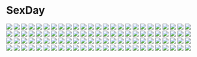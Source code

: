 # SexDay
![](https://konachan.com/jpeg/2c0cfe48e4af5f2386375246fac562c0/Konachan.com%20-%20167725%20anal%20aqua_eyes%20aqua_hair%20blush%20breasts%20gradient%20hatsune_miku%20jack_dempa%20long_hair%20nipples%20nude%20thighhighs%20twintails%20vocaloid.jpg)
![](https://konachan.com/image/d618440a30dd40c528b23382a8c6c25f/Konachan.com%20-%209913%20crazy_clover_club%20fate_%28series%29%20fate_stay_night%20matou_sakura%20skintight.jpg)
![](https://konachan.com/jpeg/0fcfd3553bb950bef095d79a25416335/Konachan.com%20-%2094477%20kagamine_rin%20vocaloid.jpg)
![](https://konachan.com/jpeg/40a28f0ec466ff6ee208854fc536bb65/Konachan.com%20-%20231699%202girls%20black_eyes%20black_hair%20blonde_hair%20chain%20dress%20flowers%20futoumeido%20green_eyes%20hat%20hug%20long_hair%20maribel_han%20ribbons%20short_hair%20shoujo_ai%20touhou.jpg)
![](https://konachan.com/jpeg/0a746bdb6c7a5ec3588345be35984bae/Konachan.com%20-%20209504%20anthropomorphism%20anus%20ass%20blush%20bondage%20camera%20censored%20dildo%20headband%20kantai_collection%20pussy_juice%20shackles%20tears%20utahane_w%20zuihou_%28kancolle%29.jpg)
![](https://konachan.com/image/5cdfc5ce6ea78618bf411c0a45db0174/Konachan.com%20-%20280744%20aqua_eyes%20ass%20bikini%20brat%20breasts%20butterfly%20cleavage%20drink%20fang%20group%20kizuna_ai%20long_hair%20ponytail%20pool%20shade%20short_hair%20swimsuit%20twintails%20water.jpg)
![](https://konachan.com/jpeg/0beee69dad68fd74201f6c924f618d5b/Konachan.com%20-%20246873%20aqua_eyes%20ass%20bikini%20blush%20braids%20breasts%20gray_hair%20headdress%20long_hair%20navel%20shirt_lift%20short_hair%20sideboob%20stockings%20swimsuit%20thighhighs%20white.jpg)
![](https://konachan.com/jpeg/6f976bee0bc5544729eb701951ac8a83/Konachan.com%20-%2069930%203d%20ayanami_rei%20blue%20blue_hair%20bodysuit%20ikedan%20neon_genesis_evangelion%20red_eyes%20short_hair%20skintight.jpg)
![](https://konachan.com/jpeg/074eed58ba6375f4c7b3bef457db15d3/Konachan.com%20-%20304823%20katana%20kimetsu_no_yaiba%20kochou_shinobu%20menggongfang%20petals%20sideboob%20sword%20watermark%20weapon.jpg)
![](https://konachan.com/image/d9950254ade59ecc1d31e9fe6abecd0d/Konachan.com%20-%20169254%20aqua_eyes%20bikini%20black_hair%20bow%20brown_eyes%20cameltoe%20gray_eyes%20gray_hair%20green_eyes%20hat%20headband%20loli%20long_hair%20navel%20ponytail%20swimsuit%20twintails%20wink.jpg)
![](https://konachan.com/image/5b54daee034f238318c145964b65b2c9/Konachan.com%20-%2096941%20breasts%20headphones%20microphone%20nipples%20nitroplus%20pink_hair%20pussy%20sonico%20stockings%20super_sonico%20uncensored.jpg)
![](https://konachan.com/image/16f0974fb9794c2630133cd43c80c5f8/Konachan.com%20-%20126587%20aqua_eyes%20aqua_hair%20bow%20cosplay%20crying%20hatsune_miku%20koyubi%20long_hair%20mahou_shoujo_madoka_magica%20pink%20ribbons%20thighhighs%20twintails%20vocaloid.jpg)
![](https://konachan.com/image/e895f22e37bff1ad6d104d2ac33b1e77/Konachan.com%20-%2030400%20kimi_ga_nozomu_eien.jpg)
![](https://konachan.com/jpeg/c8dae02ac454161dae995b99d7967879/Konachan.com%20-%20215383%20akabeisoft3%20blush%20braids%20breasts%20brown_hair%20censored%20game_cg%20green_eyes%20nipples%20nopan%20pussy_juice%20sex%20skirt_lift%20thighhighs%20unasaka_ryou.jpg)
![](https://konachan.com/jpeg/db9edfa04d75569e5eb52c9acf05c593/Konachan.com%20-%20258107%20arisegawa_arle%20black_hair%20blush%20bow%20breasts%20brown_eyes%20bunnygirl%20censored%20fellatio%20game_cg%20long_hair%20pantyhose%20penis%20sayori%20smile%20tail%20wristwear.jpg)
![](https://konachan.com/jpeg/c3d77a5f0b81f4b11d7c1b6e462c209d/Konachan.com%20-%20198161%20baseson%20bikini%20breasts%20cleavage%20dark_skin%20fang%20glasses%20hikage_eiji%20koihime_musou%20kougai%20sonsaku%20sonshoukou%20swimsuit%20tattoo%20underboob%20water%20wet%20wink.jpg)
![](https://konachan.com/jpeg/e0a236ac3a1c7cd74ad9bd23a16f0e03/Konachan.com%20-%20226669%20boots%20dress%20elbow_gloves%20gloves%20gray_hair%20long_hair%20shuzi%20stars%20thighhighs%20twintails%20vocaloid%20vocaloid_china%20xingchen%20yellow_eyes.jpg)
![](https://konachan.com/image/af83e0f9c4a15ed83ef8c83a575612f6/Konachan.com%20-%2035334%20azuma_hatsumi%20carnelian%20snow%20winter%20yami_to_boushi_to_hon_no_tabibito.jpg)
![](https://konachan.com/image/0e868eee9715a591b46669fd1e701928/Konachan.com%20-%2057454%20clannad%20furukawa_akio%20furukawa_nagisa%20furukawa_sanae.jpg)
![](https://konachan.com/jpeg/0c67c6fb65e1aef593dddeb13de92038/Konachan.com%20-%20142690%20blue_eyes%20bra%20breasts%20dai_wa_shou_o_kanenai%20game_cg%20nipples%20panties%20school_uniform%20twintails%20underwear%20wet.jpg)
![](https://konachan.com/jpeg/189b2371d499cc618e4a1f0d2e74ed63/Konachan.com%20-%2064387%20eila_ilmatar_juutilainen%20sanya_v_litvyak%20strike_witches.jpg)
![](https://konachan.com/jpeg/e72028e26ea95ba2d8d7f1144e44e03d/Konachan.com%20-%2049855%20beach%20bikini%20braids%20crossnet-pie%20happoubi_jin%20resort_boin%20swimsuit%20tan_lines%20third-party_edit%20twintails%20underboob.jpg)
![](https://konachan.com/image/492d683cdf3d78c25317deac69451e55/Konachan.com%20-%2028661%202girls%20blue_eyes%20breasts%20censored%20chu_x_chu%20game_cg%20nipples%20nude%20pussy%20pussy_juice%20spread_legs%20unisonshift.jpg)
![](https://konachan.com/image/b01aa1d7b18e8fb41986714e13433427/Konachan.com%20-%2051542%20akiyama_mio%20black_hair%20guitar%20instrument%20k-on%21%20white.jpg)
![](https://konachan.com/image/748189d55417789f05425457a17830a7/Konachan.com%20-%20244441%20bakemonogatari%20blue_eyes%20long_hair%20monogatari_%28series%29%20navel%20purple_hair%20senjougahara_hitagi%20tagme_%28artist%29%20third-party_edit.jpg)
![](https://konachan.com/jpeg/3c583a1b395064dcdc83c905503c0bba/Konachan.com%20-%20219226%202girls%20akemi_homura%20akuma_homura%20fingering%20kaname_madoka%20mahou_shoujo_madoka_magica%20sha_%28amfil100%20ultimate_madoka%20yuri.jpg)
![](https://konachan.com/image/09746bc32917f1175ef9538b81329265/Konachan.com%20-%20150957%202girls%20christmas%20hatsune_miku%20kyouya_%28mukuro238%29%20megurine_luka%20stockings%20vocaloid.jpg)
![](https://konachan.com/jpeg/64525dc69404bb4b37c6d52a4599c89a/Konachan.com%20-%20239381%20annin_doufu%20blonde_hair%20blush%20book%20braids%20brown_hair%20green_hair%20houjou_karen%20idolmaster%20jougasaki_rika%20loli%20long_hair%20necklace%20phone%20school_uniform.jpg)
![](https://konachan.com/image/ab970114cf046b638824f318900f63b9/Konachan.com%20-%20187582%20group%20himawari%21%21_%7Eanata_dake_wo_mitsumeteru%7E%20light%20mikaduki_tenma%20onii_mikoto%20p19%20school_uniform%20teshigawara_tsubasa%20todoroki_kei%20wasurenagusa_izumi.jpg)
![](https://konachan.com/jpeg/b50f41c5ec197269ef1a79a8d2cc09ea/Konachan.com%20-%20272724%20ass_grab%20blush%20breasts%20game_cg%20green_hair%20long_hair%20mirror_%28game%29%20nipples%20purple_eyes%20sex%20succubus_leah%20tagme_%28artist%29%20uncensored.jpg)
![](https://konachan.com/jpeg/b0d8577c7e7cc5b0b5eaab1334323e68/Konachan.com%20-%20237880%20animal_ears%20blush%20brown_eyes%20brown_hair%20mizutan64%20original%20scarf%20school_uniform%20short_hair%20skirt%20thighhighs.jpg)
![](https://konachan.com/jpeg/df21879c3d73328df38f43d034e5f5d9/Konachan.com%20-%20271452%202girls%20aircraft%20black_hair%20blood%20brown_eyes%20brown_hair%20clouds%20elbow_gloves%20garter%20gloves%20pantyhose%20scarf%20short_hair%20skirt%20sky%20thighhighs%20water.jpg)
![](https://konachan.com/jpeg/528535c923971096c485ac5b5ceecb57/Konachan.com%20-%20131537%20goggles%20gumi%20haruka_%28haru%29%20skirt%20vocaloid.jpg)
![](https://konachan.com/jpeg/d4c00bbdf25eefbaba4b414d95f6c5da/Konachan.com%20-%20174482%20blush%20brown_hair%20computer%20headphones%20kantoku%20original%20red_eyes%20ribbons%20twintails.jpg)
![](https://konachan.com/image/570a282e804c985ba163c2922a4b4b21/Konachan.com%20-%20162294%20nagae_iku%20touhou%20yahhooooi.jpg)
![](https://konachan.com/jpeg/6c47bec9cda76304d6cd358c45390f94/Konachan.com%20-%20221157%20crown%20dress%20long_hair%20night%20original%20reki_%2812329773%29%20scenic%20silhouette%20stars%20tree.jpg)
![](https://konachan.com/image/5d64ad5ba091e3752643382aef440a19/Konachan.com%20-%20133027%20animal%20black_hair%20bow%20brown_hair%20clouds%20fish%20japanese_clothes%20kimono%20male%20night%20original%20shigatsuya%20short_hair%20sky%20twintails.jpg)
![](https://konachan.com/jpeg/7a0a1e6b97fd5fbd2b4eb1a0e66313f2/Konachan.com%20-%20199904%20bed%20breasts%20censored%20game_cg%20mahou_shoujo_no_ani%20nipples%20nude%20penis%20pussy%20pussy_juice%20sex%20tagme_%28character%29%20wet%20yayoi_and_nagi.jpg)
![](https://konachan.com/image/4e6046909caf4713122ecbb0934bfabc/Konachan.com%20-%2028757%20milfa_%28platinum_wind%29%20moekibara_fumitake%20platinum_wind_hoshi_no_shi_ga_kikoetara%20sayorana_etranger%20tagme.jpg)
![](https://konachan.com/image/59a5169a4f782f38f491f0e8e29d14af/Konachan.com%20-%20187759%201000-chan%20animal_ears%20blue_hair%20boots%20food%20navel%20oizumi%20purple_eyes%20ueda_yumehito.jpg)
![](https://konachan.com/image/a47aefbac1f02eff61555e824ec69611/Konachan.com%20-%2018702%20onegai.jpg)
![](https://konachan.com/image/5f2e386fded7ad36b2ad900560fedbd4/Konachan.com%20-%2031716%20blue_hair%20blush%20breasts%20censored%20cleavage%20cum%20favorite%20game_cg%20green_eyes%20happy_margaret%21%20kokonoka%20nishinomiya_shizuru%20penis%20wet.jpg)
![](https://konachan.com/image/2710cfe7b98968e0ec9117d87d54fd1f/Konachan.com%20-%20156237%20blush%20breasts%20cleavage%20drink%20green_eyes%20japanese_clothes%20kimono%20long_hair%20purple_hair%20riunestuio%20sake%20tagme.jpg)
![](https://konachan.com/jpeg/a9581ada3beccd5e91f7c0e1ad491070/Konachan.com%20-%20247076%20black%20black_eyes%20black_hair%20blue_eyes%20brown_eyes%20chain%20ekita_xuan%20gloves%20gray_hair%20headband%20male%20pink_hair%20red_eyes%20short_hair%20tattoo%20tie%20watermark.jpg)
![](https://konachan.com/image/1def7d0fb925454ae29d6a00d563a0f6/Konachan.com%20-%2085531%20aqua_hair%20asgr%20clouds%20hatsune_miku%20long_hair%20skirt%20sky%20twintails%20umbrella%20vocaloid%20water.jpg)
![](https://konachan.com/image/8e04aeeaa58b40eba7370d6e85d997d4/Konachan.com%20-%2079736%20kagamine_len%20kagamine_rin%20male%20vocaloid.jpg)
![](https://konachan.com/image/54dcbc07114d9359f8b97242f3f2da11/Konachan.com%20-%20149819%20brown_eyes%20brown_hair%20building%20hebitsukai%20monochrome%20orange%20original%20stairs%20translation_request.jpg)
![](https://konachan.com/image/ab00f12615b8efd80b015b6702c0b77a/Konachan.com%20-%2081209%20black_hair%20black_rock_shooter%20blue_eyes%20bow%20bra%20cait%20chain%20kuroi_mato%20long_hair%20scar%20takanashi_yomi%20twintails%20underwear%20weapon.jpg)
![](https://konachan.com/image/7fdf024668b8ff7f2fdad51a75f20834/Konachan.com%20-%20122125%20all_male%20blonde_hair%20blue_eyes%20headphones%20kagamine_len%20male%20short_hair%20vocaloid%20white.jpg)
![](https://konachan.com/image/367ded88ea1f7f60e86afb2aac987850/Konachan.com%20-%20104244%20anus%20blush%20censored%20drink%20flowers%20gloves%20long_hair%20original%20purple_hair%20pussy%20sky%20spread_legs%20spread_pussy%20thighhighs%20tiara%20twintails%20yellow_eyes.jpg)
![](https://konachan.com/jpeg/bc9e805d6be46e05c55c59af36238113/Konachan.com%20-%20198717%20bikini%20cameltoe%20game_cg%20giga%20kino_%28kino_konomi%29%20nakano_mei%20shirogane_x_spirits%21%20swimsuit%20wet.jpg)
![](https://konachan.com/image/63207c5575c7814f2a44b3c48a7f7209/Konachan.com%20-%20270769%20aqua_eyes%20ass%20ass_grab%20black_hair%20breasts%20fang%20ganaha_hibiki%20idolmaster%20long_hair%20nagashirono%20panties%20ponytail%20spread_legs%20underwear%20white.jpg)
![](https://konachan.com/jpeg/72ee841f0053b7e3e951c916bceb077e/Konachan.com%20-%20180816%20book%20collar%20hat%20kamekiti%20long_hair%20navel%20nude%20patchouli_knowledge%20purple_eyes%20purple_hair%20touhou%20water.jpg)
![](https://konachan.com/image/30518ebbccbadcfb4dad32485e1ddaca/Konachan.com%20-%2018527%20animal_ears%20catgirl%20ragnarok_online.jpg)
![](https://konachan.com/jpeg/325baa52ee076805ed08371e0b9c7ea4/Konachan.com%20-%2047809%20izayoi_sakuya%20maid%20remilia_scarlet%20touhou%20vampire.jpg)
![](https://konachan.com/jpeg/ac1af7ef48fb605e224f89626a86c257/Konachan.com%20-%20157581%20amagimikoto%20blonde_hair%20breasts%20dress%20fate_extra%20fate_stay_night%20fate_%28series%29%20green_eyes%20nero_claudius_%28fate%29%20sword%20tagme%20weapon%20wedding_attire.jpg)
![](https://konachan.com/image/7ad420de6f5f2b8115e4bf008a3dd615/Konachan.com%20-%20306783%20bikini%20breast_hold%20reiuji_utsuho%20swimsuit%20tetsurou_%28fe%2B%29%20touhou%20water%20wink.jpg)
![](https://konachan.com/image/31933de56fc82a8f7870e2ad16c39b7c/Konachan.com%20-%20286612%20apron%20aqua_eyes%20black_hair%20braids%20dress%20food%20gray_eyes%20gray_hair%20group%20hug%20long_hair%20ponytail%20raiden_mei%20red_hair%20shorts%20twintails%20white_hair.jpg)
![](https://konachan.com/jpeg/a185cddb498ead8ac6b16086c4ea2056/Konachan.com%20-%20153484%20ass%20ass_grab%20august%20bath%20bekkankou%20black_hair%20blush%20daitoshokan_no_hitsujikai%20game_cg%20long_hair%20red_eyes%20sakuraba_tamamo%20school_swimsuit%20swimsuit.jpg)
![](https://konachan.com/jpeg/abca662aa88754cacff90323fd696868/Konachan.com%20-%20244707%20animal%20bird%20blonde_hair%20blood%20cropped%20fate_grand_order%20fate_%28series%29%20headband%20japanese_clothes%20lanzi%20short_hair%20waifu2x%20yellow_eyes.jpg)
![](https://konachan.com/jpeg/be58d8aa6f33ebd61f95182c52d848fd/Konachan.com%20-%20288478%202girls%20ass%20bikini%20blush%20breasts%20cleavage%20clouds%20cropped%20green_eyes%20headband%20long_hair%20ribbons%20ryohka%20scan%20short_hair%20sky%20swimsuit%20white_hair%20wink.jpg)
![](https://konachan.com/jpeg/cc68ebf4ce11b723a534302ef98ba4ed/Konachan.com%20-%20250546%202girls%20aqua_eyes%20ass%20bikini%20blue_hair%20blush%20catgirl%20clouds%20hug%20long_hair%20original%20scan%20short_hair%20sky%20swimsuit%20tail%20water%20watermark%20wristwear.jpg)
![](https://konachan.com/jpeg/812bb72c4eaf6dd88cc10e3c9fca7f9c/Konachan.com%20-%20261776%20bisonbison%20close%20flowers%20hatsune_miku%20long_hair%20petals%20pink_hair%20ribbons%20sakura_miku%20twintails%20vocaloid.jpg)
![](https://konachan.com/image/9c5207ac4ebd1b34afa0ab5c16b7cc97/Konachan.com%20-%20109875%20aqua_eyes%20aqua_hair%20clouds%20dress%20flowers%20hatsune_miku%20imoman%20sky%20vocaloid.jpg)
![](https://konachan.com/jpeg/f61d4a44ff174f15f5586ebaae2c641a/Konachan.com%20-%20169587%20aliasing%20black_eyes%20black_hair%20breasts%20cameltoe%20glasses%20headband%20miko%20mokufuu%20nipples%20no_bra%20panties%20pantyhose%20short_hair%20skirt%20underwear%20white.jpg)
![](https://konachan.com/image/5103e83323ea0fbd70f65bb152db124e/Konachan.com%20-%20264544%20blonde_hair%20cake%20cape%20drink%20food%20fruit%20gloves%20headdress%20kouzu_shou%20lolita_fashion%20long_hair%20necklace%20pantyhose%20red_eyes%20strawberry%20teddy_bear.jpg)
![](https://konachan.com/jpeg/831b3059b9882e05ba183421057f39c4/Konachan.com%20-%20189029%20ahma%20aldnoah.zero%20asseylum_vers_allusia%20earth%20kaizuka_inaho%20male%20planet%20slaine_troyard%20tears.jpg)
![](https://konachan.com/image/a82e39d2619b5ad7b26b7a2d171307d1/Konachan.com%20-%20300060%20animal%20anthropomorphism%20barefoot%20blue_hair%20blush%20breasts%20cat%20kantai_collection%20nude%20red_eyes%20rizzl%20ryuuhou_%28kancolle%29%20taigei_%28kancolle%29%20towel%20white.jpg)
![](https://konachan.com/image/599ac777dfc1de356766136e4ba9e00d/Konachan.com%20-%20174601%202girls%20black_hair%20forest%20green%20hat%20landscape%20maribel_han%20scenic%20shinta_%28hmmuk%29%20torii%20touhou%20tree%20usami_renko.jpg)
![](https://konachan.com/jpeg/4b7f1f3e97dbc3a5164db9bf630f5bba/Konachan.com%20-%206297%20higurashi_no_naku_koro_ni%20takano_miyo%20vector.jpg)
![](https://konachan.com/image/e5959c46b2f6f4f7d74223e90b0ae046/Konachan.com%20-%20112667%20animal_ears%20beach%20bikini%20catgirl%20group%20houjuu_nue%20kumoi_ichirin%20mousegirl%20nazrin%20ookami_ryuu%20swimsuit%20tail%20tatara_kogasa%20toramaru_shou%20touhou%20unzan.jpg)
![](https://konachan.com/image/bc8f52920479fcf2bce8b86e71ce8e74/Konachan.com%20-%20166169%20barefoot%20brown_eyes%20brown_hair%20clouds%20hat%20junwool%20mask%20miko%20red_eyes%20skirt%20sky%20sword%20tail%20touhou%20tree%20water%20waterfall%20weapon%20white_hair%20wolfgirl.jpg)
![](https://konachan.com/image/716fb729c71bfade022a7deffc66b62d/Konachan.com%20-%205355%20aquaplus%20komaki_ikuno%20komaki_manaka%20leaf%20to_heart%20to_heart_2%20valentine.jpg)
![](https://konachan.com/jpeg/d06af97f644c356a11a3f7ef470c1db8/Konachan.com%20-%20152877%20blush%20brown_eyes%20brown_hair%20flat_chest%20gradient%20long_hair%20ookami_ryouko%20ookami-san_to_shichinin_no_nakama-tachi%20shirosame%20swimsuit.jpg)
![](https://konachan.com/jpeg/cf212da4e583106cd2f5d4e58a3e3c4c/Konachan.com%20-%20237056%20animal%20artoria_pendragon_%28all%29%20ass%20barefoot%20bed%20blonde_hair%20candy%20cat%20fate_%28series%29%20fate_stay_night%20green_eyes%20hellnyaa%20saber%20shorts%20tree.jpg)
![](https://konachan.com/image/0763a1990ade572be653d03d3aaa3846/Konachan.com%20-%20255459%20black_hair%20blush%20bow%20brown_eyes%20cameltoe%20game_cg%20kneehighs%20long_hair%20panties%20school_uniform%20skirt%20stairs%20tagme_%28artist%29%20tagme_%28character%29%20underwear.jpg)
![](https://konachan.com/jpeg/d9e8ca9c8248c0227e7b04856459903d/Konachan.com%20-%20172205%20aqua_hair%20black_hair%20bow%20dress%20drink%20hat%20houjuu_nue%20itomugi-kun%20komeiji_koishi%20pointed_ears%20red_eyes%20short_hair%20thighhighs%20touhou%20vampire%20wink.jpg)
![](https://konachan.com/image/506744e0a39b205e3296f1e147fe675e/Konachan.com%20-%20129213%20dark%20flowers%20graffiti%20grass%20light%20mocha_%28cotton%29%20nobody%20original%20scenic.jpg)
![](https://konachan.com/jpeg/9af62b4dd995ddb30dd7f5f3ee272f1b/Konachan.com%20-%2053882%20asakura_nanao%20bikini%20breasts%20hagiwara_tomoe%20lyrical_ds%20lyrical_lyric%20mikeou%20nipples%20red_hair%20swimsuit%20takami_rin%20topless.jpg)
![](https://konachan.com/image/60fb9351eb02d204bc9bbad9aa14a1c3/Konachan.com%20-%20161074%20bicycle%20clain%20fractale%20grass%20moyuvvx%20nessa%20sky%20tree.jpg)
![](https://konachan.com/jpeg/42b9edf43d8a3b4f9f223e46cedc9d07/Konachan.com%20-%2038945%20macross%20macross_frontier.jpg)
![](https://konachan.com/image/14b019dc20ec288b51be43b68f3ed41f/Konachan.com%20-%2014099%20blonde_hair%20gun%20hellsing%20seras_victoria%20short_hair%20thighhighs%20weapon.jpg)
![](https://konachan.com/jpeg/1e56c2b51524b667038054398c764b65/Konachan.com%20-%20190811%202girls%20bikini%20fukami_nagisa%20game_cg%20kagurazaka_namine%20koutaro%20swimsuit%20tropical_vacation%20twinkle.jpg)
![](https://konachan.com/image/5751fbf3ffbc0c5df195474e10eb8228/Konachan.com%20-%20192174%20bow%20eushully%20game_cg%20gloves%20ikusa_megami%20magic%20pink_hair%20purple_eyes%20short_hair%20tenbin_no_la_dea_%7Eikusa_megami_memoria%7E%20uniform%20wings.jpg)
![](https://konachan.com/jpeg/a598a0582bab71d29e6fb686e70ebb57/Konachan.com%20-%2081655%202girls%20blush%20brown_eyes%20brown_hair%20food%20goggles%20ice_cream%20misaka_imouto%20misaka_mikoto%20school_uniform%20short_hair%20to_aru_majutsu_no_index.jpg)
![](https://konachan.com/image/dafd99d8e156ac8e732a827901767fc8/Konachan.com%20-%2019149%20gainax%20glasses%20nia_teppelin%20swimsuit%20tengen_toppa_gurren_lagann.jpg)
![](https://konachan.com/jpeg/01cef95266f87896f0314de2a488fd17/Konachan.com%20-%20251465%20game_cg%20gray_hair%20hoodie%20inokuma_nonoka%20male%20mochio%20necklace%20night%20noe_noeru%20ponytail%20red_hair%20shirokuma_dango%20short_hair%20shorts.jpg)
![](https://konachan.com/jpeg/082ac606a315c66891eda0f33372704b/Konachan.com%20-%20290381%20bikini%20blush%20braids%20breasts%20cleavage%20cropped%20emilia_%28re%3Azero%29%20long_hair%20mitha%20pointed_ears%20purple_eyes%20swimsuit%20towel%20waifu2x%20white_hair.jpg)
![](https://konachan.com/jpeg/dc972872acc60551b446d864ac3b7c09/Konachan.com%20-%20235463%20blush%20braids%20food%20fruit%20kantoku%20purple_eyes%20purple_hair%20scan%20short_hair%20thighhighs%20tree%20twintails.jpg)
![](https://konachan.com/jpeg/a305548c1f1528d036f31ea7e200376c/Konachan.com%20-%20164692%203rd_eye%20bath%20bicolored_eyes%20black_hair%20censored%20game_cg%20gensou_no_idea%20long_hair%20panties%20penis%20sakaki_maki%20shinomori_rinon%20underwear.jpg)
![](https://konachan.com/jpeg/7dcbf652aac447d7b1e5d30c9948dc15/Konachan.com%20-%20141174%20blue_eyes%20blush%20bow%20game_cg%20gray_hair%20long_hair%20mibu_tsubaki%20school_uniform%20tokeijikake_no_ley_line%20urabi_%28tomatohouse%29.jpg)
![](https://konachan.com/image/84efa5f197b3fa6e389de268d5ca77c3/Konachan.com%20-%20154996%20guitar%20hapymaher%20hirasaka_keiko%20instrument%20jpeg_artifacts%20purple_software%20see_through%20tsukimori_hiro%20twintails.jpg)
![](https://konachan.com/image/19bd7fb12129f9485bed6be0d365edb5/Konachan.com%20-%2083651%20bekkankou%20fortune_arterial%20purple_eyes%20purple_hair.jpg)
![](https://konachan.com/image/ef7b7409a5b59ba7eabbb1fdcdcd8082/Konachan.com%20-%2082249%20akahige%20barefoot%20brown_eyes%20brown_hair%20flowers%20loli%20original%20ponytail.jpg)
![](https://konachan.com/image/86899af682cfab3950b8ef0bc7b62e44/Konachan.com%20-%2039835%20ikegami_akane.jpg)
![](https://konachan.com/image/7edf1dc1d68089a23a48a1aca93be62d/Konachan.com%20-%20209899%20biyahi%20black_hair%20blue_eyes%20breasts%20close%20dildo%20jpeg_artifacts%20long_hair%20nude%20otome_hime%20penis.jpg)
![](https://konachan.com/jpeg/a1c122ee38cca34160b74e9b36bd83bc/Konachan.com%20-%20223619%20aliasing%20blonde_hair%20blue_eyes%20blush%20breasts%20censored%20cum%20hat%20long_hair%20military%20pantyhose%20pussy%20satorisu%20sex%20torn_clothes%20twintails%20uniform.jpg)
![](https://konachan.com/image/1410f690535a0d63322eec5dc11283b3/Konachan.com%20-%2072884%20eve_no_jikan%20jpeg_artifacts%20rikuo%20sammy.jpg)
![](https://konachan.com/image/47c3a22e819bceffdb42e394c2ed9a6f/Konachan.com%20-%20172801%20bou_nin%20forest%20long_hair%20original%20scenic%20tree.jpg)
![](https://konachan.com/image/45f01aac72b01ba2fe913d72c0d02031/Konachan.com%20-%20165752%20anthropomorphism%20ass%20blush%20breasts%20chandelure%20garter_belt%20homura_subaru%20panties%20pokemon%20purple_hair%20thighhighs%20underwear%20yellow_eyes.jpg)
